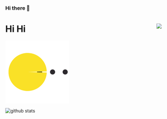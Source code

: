 ### Hi there 👋

<h1>Hi <img src="https://github.com/TheDudeThatCode/TheDudeThatCode/blob/master/Assets/Hi.gif" width="29px" align="right">Hi</h1> 

<img align="center" src="https://raw.githubusercontent.com/Aniket965/Aniket965/master/pacman.svg?sanitize=true" width="200" height="200">


![github stats](https://github-readme-stats.vercel.app/api?username=Megability&show_icons=true&theme=radical&hide_title=1)
